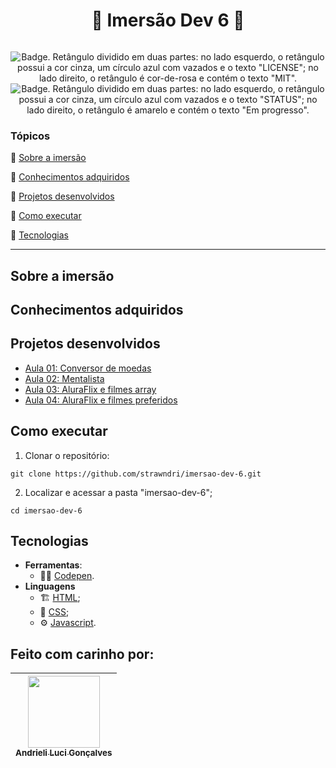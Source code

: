 <h1 align="center"> 🤿 Imersão Dev 6 🤿 </h1>

<p align="center">
  <img src="https://i.imgur.com/Yf5lXbz.png" alt=''/>
</p>

<p align="center">
    <img src='https://img.shields.io/badge/License-MIT-f2a2b7?style=for-the-badge&logo=appveyor' alt='Badge. Retângulo dividido em duas partes: no lado esquerdo, o retângulo possui a cor cinza, um círculo azul com vazados e o texto "LICENSE"; no lado direito, o retângulo é cor-de-rosa e contém o texto "MIT".'>
    <img src='https://img.shields.io/badge/Status-Em progresso-DBD375?style=for-the-badge&logo=appveyor' alt='Badge. Retângulo dividido em duas partes: no lado esquerdo, o retângulo possui a cor cinza, um círculo azul com vazados e o texto "STATUS"; no lado direito, o retângulo é amarelo e contém o texto "Em progresso".'>
</p>

### Tópicos 

:small_blue_diamond: [Sobre a imersão](#sobre-a-imersão)

:small_blue_diamond: [Conhecimentos adquiridos](#conhecimentos-adquiridos)

:small_blue_diamond: [Projetos desenvolvidos](#projetos-desenvolvidos)

:small_blue_diamond: [Como executar](#como-executar)

:small_blue_diamond: [Tecnologias](#tecnologias)

---
## Sobre a imersão 


## Conhecimentos adquiridos


## Projetos desenvolvidos
- [Aula 01: Conversor de moedas](https://github.com/strawndri/imersao-dev-6/tree/aula-1)
- [Aula 02: Mentalista](https://github.com/strawndri/imersao-dev-6/tree/aula-2)
- [Aula 03: AluraFlix e filmes array](https://github.com/strawndri/imersao-dev-6/tree/aula-3)
- [Aula 04: AluraFlix e filmes preferidos](https://github.com/strawndri/imersao-dev-6/tree/aula-4)

## Como executar

1. Clonar o repositório:
```
git clone https://github.com/strawndri/imersao-dev-6.git
```

2. Localizar e acessar a pasta "imersao-dev-6";
```
cd imersao-dev-6
```

## Tecnologias
- **Ferramentas**:
  - 👩‍💻 [Codepen](https://codepen.io/).
- **Linguagens**
  - 🏗️ [HTML](https://www.w3schools.com/html/default.asp);
  - 💅 [CSS](https://www.w3schools.com/css/default.asp);
  - ⚙️ [Javascript](https://developer.mozilla.org/en-US/docs/Web/JavaScript).

## Feito com carinho por:

| [<img src="https://avatars.githubusercontent.com/u/62841828?v=4" width=115><br><sub>Andrieli Luci Gonçalves</sub>](https://github.com/strawndri) |
| :---: |
